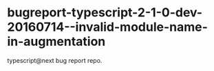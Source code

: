 # bugreport-typescript-2-1-0-dev-20160714--invalid-module-name-in-augmentation
typescript@next bug report repo.
